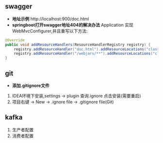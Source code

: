 ## swagger

* **地址示例** http://localhost:900/doc.html
* **springboot打开swagger地址404的解决办法** Application 实现 WebMvcConfigurer,并且重写以下方法:

``` java
@Override
public void addResourceHandlers(ResourceHandlerRegistry registry) {
    registry.addResourceHandler("doc.html").addResourceLocations("classpath:/META-INF/resources/");
    registry.addResourceHandler("/webjars/**").addResourceLocations("classpath:/META-INF/resources/webjars/");
}
```

## git
* **添加.gitignore文件** 
1. IDEA环境下安装,settings -> plugin 查询.ignore  点击安装(需要重启)
2. 项目右键 -> New -> .ignore file -> .gitignore file(Git) 

## kafka
1. 生产者配置
2. 消费者配置